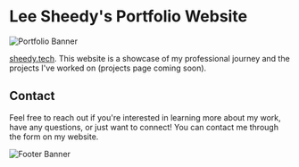 # Lee Sheedy's Portfolio Website

![Portfolio Banner](https://placeimg.com/640/480/tech)

 [sheedy.tech](https://www.sheedy.tech). This website is a showcase of my professional journey and the projects I've worked on (projects page coming soon).



## Contact

Feel free to reach out if you're interested in learning more about my work, have any questions, or just want to connect! You can contact me through the form on my website.



![Footer Banner](https://placeimg.com/640/480/tech)
